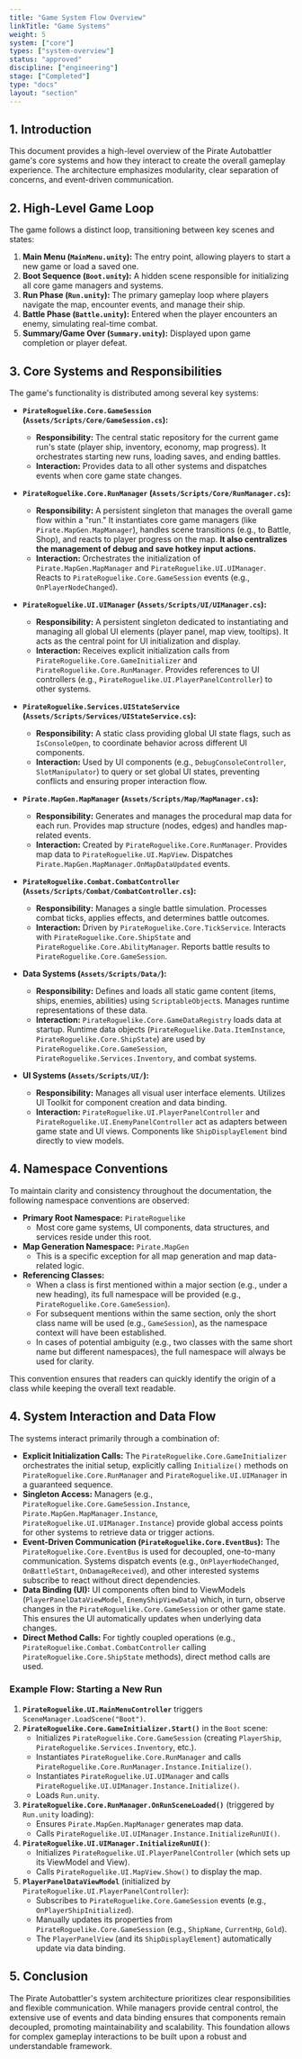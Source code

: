 ```yaml
---
title: "Game System Flow Overview"
linkTitle: "Game Systems"
weight: 5
system: ["core"]
types: ["system-overview"]
status: "approved"
discipline: ["engineering"]
stage: ["Completed"]
type: "docs"
layout: "section"
---
```


## 1. Introduction

This document provides a high-level overview of the Pirate Autobattler game's core systems and how they interact to create the overall gameplay experience. The architecture emphasizes modularity, clear separation of concerns, and event-driven communication.

## 2. High-Level Game Loop

The game follows a distinct loop, transitioning between key scenes and states:

1.  **Main Menu (`MainMenu.unity`):** The entry point, allowing players to start a new game or load a saved one.
2.  **Boot Sequence (`Boot.unity`):** A hidden scene responsible for initializing all core game managers and systems.
3.  **Run Phase (`Run.unity`):** The primary gameplay loop where players navigate the map, encounter events, and manage their ship.
4.  **Battle Phase (`Battle.unity`):** Entered when the player encounters an enemy, simulating real-time combat.
5.  **Summary/Game Over (`Summary.unity`):** Displayed upon game completion or player defeat.

## 3. Core Systems and Responsibilities

The game's functionality is distributed among several key systems:

*   **`PirateRoguelike.Core.GameSession` (`Assets/Scripts/Core/GameSession.cs`):**
    *   **Responsibility:** The central static repository for the current game run's state (player ship, inventory, economy, map progress). It orchestrates starting new runs, loading saves, and ending battles.
    *   **Interaction:** Provides data to all other systems and dispatches events when core game state changes.

*   **`PirateRoguelike.Core.RunManager` (`Assets/Scripts/Core/RunManager.cs`):**
    *   **Responsibility:** A persistent singleton that manages the overall game flow within a "run." It instantiates core game managers (like `Pirate.MapGen.MapManager`), handles scene transitions (e.g., to Battle, Shop), and reacts to player progress on the map. **It also centralizes the management of debug and save hotkey input actions.**
    *   **Interaction:** Orchestrates the initialization of `Pirate.MapGen.MapManager` and `PirateRoguelike.UI.UIManager`. Reacts to `PirateRoguelike.Core.GameSession` events (e.g., `OnPlayerNodeChanged`).

*   **`PirateRoguelike.UI.UIManager` (`Assets/Scripts/UI/UIManager.cs`):**
    *   **Responsibility:** A persistent singleton dedicated to instantiating and managing all global UI elements (player panel, map view, tooltips). It acts as the central point for UI initialization and display.
    *   **Interaction:** Receives explicit initialization calls from `PirateRoguelike.Core.GameInitializer` and `PirateRoguelike.Core.RunManager`. Provides references to UI controllers (e.g., `PirateRoguelike.UI.PlayerPanelController`) to other systems.

*   **`PirateRoguelike.Services.UIStateService` (`Assets/Scripts/Services/UIStateService.cs`):**
    *   **Responsibility:** A static class providing global UI state flags, such as `IsConsoleOpen`, to coordinate behavior across different UI components.
    *   **Interaction:** Used by UI components (e.g., `DebugConsoleController`, `SlotManipulator`) to query or set global UI states, preventing conflicts and ensuring proper interaction flow.

*   **`Pirate.MapGen.MapManager` (`Assets/Scripts/Map/MapManager.cs`):**
    *   **Responsibility:** Generates and manages the procedural map data for each run. Provides map structure (nodes, edges) and handles map-related events.
    *   **Interaction:** Created by `PirateRoguelike.Core.RunManager`. Provides map data to `PirateRoguelike.UI.MapView`. Dispatches `Pirate.MapGen.MapManager.OnMapDataUpdated` events.

*   **`PirateRoguelike.Combat.CombatController` (`Assets/Scripts/Combat/CombatController.cs`):**
    *   **Responsibility:** Manages a single battle simulation. Processes combat ticks, applies effects, and determines battle outcomes.
    *   **Interaction:** Driven by `PirateRoguelike.Core.TickService`. Interacts with `PirateRoguelike.Core.ShipState` and `PirateRoguelike.Core.AbilityManager`. Reports battle results to `PirateRoguelike.Core.GameSession`.

*   **Data Systems (`Assets/Scripts/Data/`):**
    *   **Responsibility:** Defines and loads all static game content (items, ships, enemies, abilities) using `ScriptableObject`s. Manages runtime representations of these data.
    *   **Interaction:** `PirateRoguelike.Core.GameDataRegistry` loads data at startup. Runtime data objects (`PirateRoguelike.Data.ItemInstance`, `PirateRoguelike.Core.ShipState`) are used by `PirateRoguelike.Core.GameSession`, `PirateRoguelike.Services.Inventory`, and combat systems.

*   **UI Systems (`Assets/Scripts/UI/`):**
    *   **Responsibility:** Manages all visual user interface elements. Utilizes UI Toolkit for component creation and data binding.
    *   **Interaction:** `PirateRoguelike.UI.PlayerPanelController` and `PirateRoguelike.UI.EnemyPanelController` act as adapters between game state and UI views. Components like `ShipDisplayElement` bind directly to view models.

## 4. Namespace Conventions

To maintain clarity and consistency throughout the documentation, the following namespace conventions are observed:

*   **Primary Root Namespace:** `PirateRoguelike`
    *   Most core game systems, UI components, data structures, and services reside under this root.
*   **Map Generation Namespace:** `Pirate.MapGen`
    *   This is a specific exception for all map generation and map data-related logic.
*   **Referencing Classes:**
    *   When a class is first mentioned within a major section (e.g., under a new heading), its full namespace will be provided (e.g., `PirateRoguelike.Core.GameSession`).
    *   For subsequent mentions within the same section, only the short class name will be used (e.g., `GameSession`), as the namespace context will have been established.
    *   In cases of potential ambiguity (e.g., two classes with the same short name but different namespaces), the full namespace will always be used for clarity.

This convention ensures that readers can quickly identify the origin of a class while keeping the overall text readable.

## 4. System Interaction and Data Flow

The systems interact primarily through a combination of:

*   **Explicit Initialization Calls:** The `PirateRoguelike.Core.GameInitializer` orchestrates the initial setup, explicitly calling `Initialize()` methods on `PirateRoguelike.Core.RunManager` and `PirateRoguelike.UI.UIManager` in a guaranteed sequence.
*   **Singleton Access:** Managers (e.g., `PirateRoguelike.Core.GameSession.Instance`, `Pirate.MapGen.MapManager.Instance`, `PirateRoguelike.UI.UIManager.Instance`) provide global access points for other systems to retrieve data or trigger actions.
*   **Event-Driven Communication (`PirateRoguelike.Core.EventBus`):** The `PirateRoguelike.Core.EventBus` is used for decoupled, one-to-many communication. Systems dispatch events (e.g., `OnPlayerNodeChanged`, `OnBattleStart`, `OnDamageReceived`), and other interested systems subscribe to react without direct dependencies.
*   **Data Binding (UI):** UI components often bind to ViewModels (`PlayerPanelDataViewModel`, `EnemyShipViewData`) which, in turn, observe changes in the `PirateRoguelike.Core.GameSession` or other game state. This ensures the UI automatically updates when underlying data changes.
*   **Direct Method Calls:** For tightly coupled operations (e.g., `PirateRoguelike.Combat.CombatController` calling `PirateRoguelike.Core.ShipState` methods), direct method calls are used.

### Example Flow: Starting a New Run

1.  **`PirateRoguelike.UI.MainMenuController`** triggers `SceneManager.LoadScene("Boot")`.
2.  **`PirateRoguelike.Core.GameInitializer.Start()`** in the `Boot` scene:
    *   Initializes `PirateRoguelike.Core.GameSession` (creating `PlayerShip`, `PirateRoguelike.Services.Inventory`, etc.).
    *   Instantiates `PirateRoguelike.Core.RunManager` and calls `PirateRoguelike.Core.RunManager.Instance.Initialize()`.
    *   Instantiates `PirateRoguelike.UI.UIManager` and calls `PirateRoguelike.UI.UIManager.Instance.Initialize()`.
    *   Loads `Run.unity`.
3.  **`PirateRoguelike.Core.RunManager.OnRunSceneLoaded()`** (triggered by `Run.unity` loading):
    *   Ensures `Pirate.MapGen.MapManager` generates map data.
    *   Calls `PirateRoguelike.UI.UIManager.Instance.InitializeRunUI()`.
4.  **`PirateRoguelike.UI.UIManager.InitializeRunUI()`**:
    *   Initializes `PirateRoguelike.UI.PlayerPanelController` (which sets up its ViewModel and View).
    *   Calls `PirateRoguelike.UI.MapView.Show()` to display the map.
5.  **`PlayerPanelDataViewModel`** (initialized by `PirateRoguelike.UI.PlayerPanelController`):
    *   Subscribes to `PirateRoguelike.Core.GameSession` events (e.g., `OnPlayerShipInitialized`).
    *   Manually updates its properties from `PirateRoguelike.Core.GameSession` (e.g., `ShipName`, `CurrentHp`, `Gold`).
    *   The `PlayerPanelView` (and its `ShipDisplayElement`) automatically update via data binding.

## 5. Conclusion

The Pirate Autobattler's system architecture prioritizes clear responsibilities and flexible communication. While managers provide central control, the extensive use of events and data binding ensures that components remain decoupled, promoting maintainability and scalability. This foundation allows for complex gameplay interactions to be built upon a robust and understandable framework.
